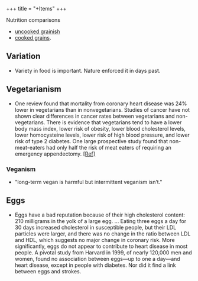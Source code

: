 +++
title = "+Items"
+++

Nutrition comparisons 

- [uncooked grainish](https://www.nutritionvalue.org/comparefoods.php?foods=907604%252A100%2Bg%2C173944%252A100%2Bg%2C169706%252A100%2Bg%2C168879%252A100%2Bg%2C169702%252A100%2Bg%2C170682%252A100%2Bg%2C168874%252A100%2Bg%2C169720%252A100%2Bg)
- [cooked grains](https://www.nutritionvalue.org/comparefoods.php?foods=168871%252A190%2Bg%2C56205008%252A190%2Bg).

## Variation
- Variety in food is important. Nature enforced it in days past.

## Vegetarianism
- One review found that mortality from coronary heart disease was 24% lower in vegetarians than in nonvegetarians. Studies of cancer have not shown clear differences in cancer rates between vegetarians and non-vegetarians. There is evidence that vegetarians tend to have a lower body mass index, lower risk of obesity, lower blood cholesterol levels, lower homocysteine levels, lower risk of high blood pressure, and lower risk of type 2 diabetes. One large prospective study found that non-meat-eaters had only half the risk of meat eaters of requiring an emergency appendectomy. [\[Ref\]](http://en.wikipedia.org/wiki/Vegetarian_nutrition)

### Veganism
- "long-term vegan is harmful but intermittent veganism isn’t."

## Eggs
- Eggs have a bad reputation because of their high cholesterol content: 210 milligrams in the yolk of a large egg. ... Eating three eggs a day for 30 days increased cholesterol in susceptible people, but their LDL particles were larger, and there was no change in the ratio between LDL and HDL, which suggests no major change in coronary risk. More significantly, eggs do not appear to contribute to heart disease in most people. A pivotal study from Harvard in 1999, of nearly 120,000 men and women, found no association between eggs—up to one a day—and heart disease, except in people with diabetes. Nor did it find a link between eggs and strokes.